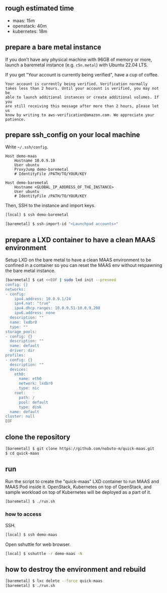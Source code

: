 ## rough estimated time

- maas: 15m
- openstack: 40m
- kubernetes: 18m

## prepare a bare metal instance

If you don't have any physical machine with 96GB of memory or more,
launch a baremetal instance (e.g. `c5n.metal`) with Ubuntu 22.04 LTS.

If you get "Your account is currently being verified", have a cup of
coffee.

```
Your account is currently being verified. Verification normally
takes less than 2 hours. Until your account is verified, you may not be
able to launch additional instances or create additional volumes. If you
are still receiving this message after more than 2 hours, please let us
know by writing to aws-verification@amazon.com. We appreciate your
patience.
```

## prepare ssh_config on your local machine

Write `~/.ssh/config`.

```
Host demo-maas
    Hostname 10.0.9.10
    User ubuntu
    ProxyJump demo-baremetal
    # IdentityFile /PATH/TO/YOUR/KEY

Host demo-baremetal
    Hostname <GLOBAL_IP_ADDRESS_OF_THE_INSTANCE>
    User ubuntu
    # IdentityFile /PATH/TO/YOUR/KEY
```

Then, SSH to the instance and import keys.

``` bash
[local] $ ssh demo-baremetal

[baremetal] $ ssh-import-id "<Launchpad accounts>"
```

## prepare a LXD container to have a clean MAAS environment

Setup LXD on the bare metal to have a clean MAAS environment to be
confined in a container so you can reset the MAAS env without respawning
the bare metal instance.

```bash
[baremetal] $ cat <<EOF | sudo lxd init --preseed
config: {}
networks:
- config:
    ipv4.address: 10.0.9.1/24
    ipv4.nat: "true"
    ipv4.dhcp.ranges: 10.0.9.51-10.0.9.200
    ipv6.address: none
  description: ""
  name: lxdbr0
  type: ""
storage_pools:
- config: {}
  description: ""
  name: default
  driver: dir
profiles:
- config: {}
  description: ""
  devices:
    eth0:
      name: eth0
      network: lxdbr0
      type: nic
    root:
      path: /
      pool: default
      type: disk
  name: default
cluster: null
EOF
```

## clone the repository

```bash
[baremetal] $ git clone https://github.com/nobuto-m/quick-maas.git
$ cd quick-maas
```


## run

Run the script to create the "quick-maas" LXD container to run MAAS and
MAAS Pod inside it. OpenStack, Kubernetes on top of OpenStack, and sample workload on top of Kubernetes will be deployed as a part of it.

```bash
[baremetal] $ ./run.sh
```


### how to access

SSH.

```bash
[local] $ ssh demo-maas
```

Open sshuttle for web browser.

```bash
[local] $ sshuttle -r demo-maas -N
```


## how to destroy the environment and rebuild

```bash
[baremetal] $ lxc delete --force quick-maas
[baremetal] $ ./run.sh
```
